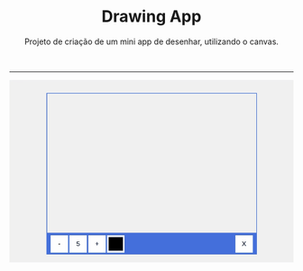 <h1 align="center"> Drawing App </h1>

<p align="center"> Projeto de criação de um mini app de desenhar, utilizando o canvas.</p>

</br> <hr>

<p align = "center"><img src= "./.github/Drawing App.gif"></p>

